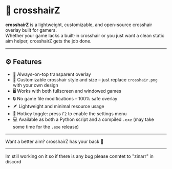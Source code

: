 # 🎯 crosshairZ

**crosshairZ** is a lightweight, customizable, and open-source crosshair overlay built for gamers.  
Whether your game lacks a built-in crosshair or you just want a clean static aim helper, crosshairZ gets the job done.

---

## ⚙️ Features

- 🔲 Always-on-top transparent overlay
- 🎨 Customizable crosshair style and size – just replace `crosshair.png` with your own design
- 🖥️ Works with both fullscreen and windowed games
- 🔒 No game file modifications – 100% safe overlay
- 🪶 Lightweight and minimal resource usage
- 🛑 Hotkey toggle: press `F2` to enable the settings menu
- 💻 Available as both a Python script and a compiled `.exe` (may take some time for the `.exe` release)

---

Want a better aim? crosshairZ has your back 🎯

---

Im still working on it so if there is any bug please conntet to "zinarr" in discord
